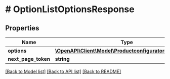 # # OptionListOptionsResponse

## Properties

Name | Type | Description | Notes
------------ | ------------- | ------------- | -------------
**options** | [**\OpenAPI\Client\Model\ProductconfiguratoroptionEntity[]**](ProductconfiguratoroptionEntity.md) |  | [optional]
**next_page_token** | **string** |  | [optional]

[[Back to Model list]](../../README.md#models) [[Back to API list]](../../README.md#endpoints) [[Back to README]](../../README.md)
